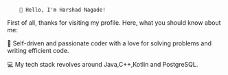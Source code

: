 
        👋 Hello, I'm Harshad Nagade!


First of all, thanks for visiting my profile. Here, what you should know about me:

🔧 Self-driven and passionate coder with a love for solving problems and writing efficient code.



💻 My tech stack revolves around Java,C++,Kotlin and PostgreSQL.



<!---- 🌱 I’m currently learning ...
- 💞️ I’m looking to collaborate on ...
- 📫 How to reach me ...
- 😄 Pronouns: ...
- ⚡ Fun fact: ...
----->
<!---
HarshadNagade/HarshadNagade is a ✨ special ✨ repository because its `README.md` (this file) appears on your GitHub profile.
You can click the Preview link to take a look at your changes.
--->
